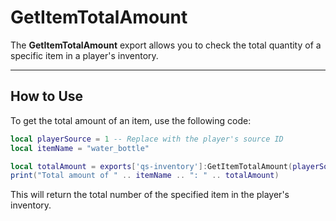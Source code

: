 # GetItemTotalAmount

The **GetItemTotalAmount** export allows you to check the total quantity of a specific item in a player's inventory.

***

## How to Use

To get the total amount of an item, use the following code:

```lua
local playerSource = 1 -- Replace with the player's source ID
local itemName = "water_bottle"

local totalAmount = exports['qs-inventory']:GetItemTotalAmount(playerSource, itemName)
print("Total amount of " .. itemName .. ": " .. totalAmount)
```

This will return the total number of the specified item in the player's inventory.
